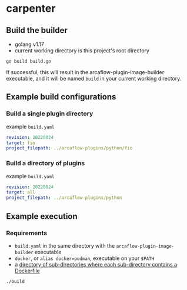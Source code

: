 # carpenter

## Build the builder

* golang v1.17
* current working directory is this project's root directory

```shell
go build build.go
```

If successful, this will result in the arcaflow-plugin-image-builder executable, and it will be named `build` in your current working directory.

## Example build configurations

### Build a single plugin directory

example `build.yaml`
```yaml
revision: 20220824
target: fio
project_filepath: ../arcaflow-plugins/python/fio
```

### Build a directory of plugins

example `build.yaml`
```yaml
revision: 20220824
target: all
project_filepath: ../arcaflow-plugins/python
```

## Example execution

### Requirements

* `build.yaml` in the same directory with the `arcaflow-plugin-image-builder` executable
* `docker`, or `alias docker=podman`, executable on your `$PATH`
* a [directory of sub-directories where each sub-directory contains a Dockerfile](https://github.com/arcalot/arcaflow-plugins/tree/main/python)

```shell
./build
```